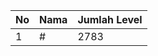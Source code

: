 | No | Nama            | Jumlah Level |
|----|-----------------|--------------|
| 1  | #    |    2783        |
